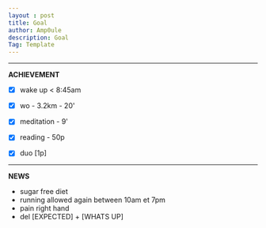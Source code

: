 ```yaml
---
layout : post
title: Goal
author: Amp0ule
description: Goal
Tag: Template
---
```


*****
**ACHIEVEMENT**

- [x] wake up < 8:45am
- [x] wo - 3.2km - 20'
- [x] meditation - 9'
- [x] reading - 50p
- [x] duo [1p]


*****
**NEWS**

- sugar free diet
- running allowed again between 10am et 7pm
- pain right hand
- del [EXPECTED] + [WHATS UP]






